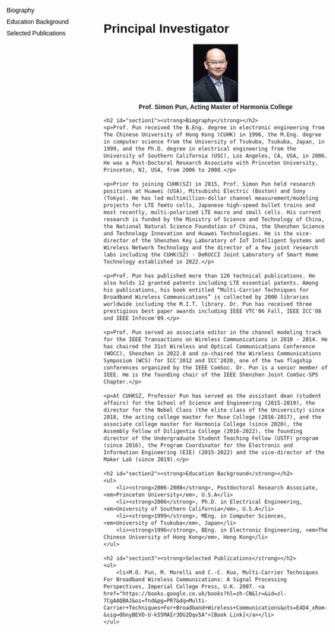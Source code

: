 ```yaml
---
hide:
  - toc
  - navigation
---
```


<!DOCTYPE html>
<html lang="en">
<head>
    <meta charset="UTF-8">
    <meta name="viewport" content="width=device-width, initial-scale=1.0">
    <!-- <title>Markdown with Sidebar</title> -->
    <style>
        body {
            font-family: Arial, sans-serif;
            margin: 0;
            padding: 0;
            display: flex;
        }
        #sidebar {
            width: 200px;
            padding: 15px;
            background: none;
            position: fixed;  /* 侧边栏固定 */
            height: 100%;  /* 高度为100% */
            overflow-y: auto;  /* 如果内容过长，允许滚动 */
        }
        #content {
            margin-left: 220px;  /* 确保内容部分不与侧边栏重叠 */
            padding: 15px;
            flex-grow: 1;  /* 确保内容部分占据剩余空间 */
        }
        #sidebar a {
            display: block;
            color: #000;
            padding: 5px 0;  /* 调整上下间距 */
            text-decoration: none;
        }
        #sidebar a:hover {
            background: none;  /* 鼠标悬停时不变色 */
        }
        h2 {
            margin-top: 50px;
        }
    </style>
</head>
<body>

<div id="sidebar">
    <a href="#section1">Biography</a>
    <a href="#section2">Education Background</a>
    <a href="#section3">Selected Publications</a>
</div>

<div id="content">
    <h1><strong>Principal Investigator</strong></h1>
    <div align="center">
        <img src="../assets/images/members/director.png" style="width: 20%">
        <br>
        <div style="font-weight: bold;">Prof. Simon Pun, Acting Master of Harmonia College</div>
    </div>

    <h2 id="section1"><strong>Biography</strong></h2>
    <p>Prof. Pun received the B.Eng. degree in electronic engineering from The Chinese University of Hong Kong (CUHK) in 1996, the M.Eng. degree in computer science from the University of Tsukuba, Tsukuba, Japan, in 1999, and the Ph.D. degree in electrical engineering from the University of Southern California (USC), Los Angeles, CA, USA, in 2006. He was a Post-Doctoral Research Associate with Princeton University, Princeton, NJ, USA, from 2006 to 2008.</p>

    <p>Prior to joining CUHK(SZ) in 2015, Prof. Simon Pun held research positions at Huawei (USA), Mitsubishi Electric (Boston) and Sony (Tokyo). He has led multimillion-dollar channel measurement/modeling projects for LTE femto cells, Japanese high-speed bullet trains and most recently, multi-polarized LTE macro and small cells. His current research is funded by the Ministry of Science and Technology of China, the National Natural Science Foundation of China, the Shenzhen Science and Technology Innovation and Huawei Technologies. He is the vice-director of the Shenzhen Key Laboratory of IoT Intelligent Systems and Wireless Network Technology and the director of a few joint research labs including the CUHK(SZ) - DeRUCCI Joint Laboratory of Smart Home Technology established in 2022.</p>

    <p>Prof. Pun has published more than 120 technical publications. He also holds 12 granted patents including LTE essential patents. Among his publications, his book entitled “Multi-Carrier Techniques for Broadband Wireless Communications” is collected by 2000 libraries worldwide including the M.I.T. library. Dr. Pun has received three prestigious best paper awards including IEEE VTC'06 Fall, IEEE ICC'08 and IEEE Infocom'09.</p>

    <p>Prof. Pun served as associate editor in the channel modeling track for the IEEE Transactions on Wireless Communications in 2010 - 2014. He has chaired the 31st Wireless and Optical Communications Conference (WOCC), Shenzhen in 2022.8 and co-chaired the Wireless Communications Symposium (WCS) for ICC'2012 and ICC'2020, one of the two flagship conferences organized by the IEEE ComSoc. Dr. Pun is a senior member of IEEE. He is the founding chair of the IEEE Shenzhen Joint ComSoc-SPS Chapter.</p>

    <p>At CUHKSZ, Professor Pun has served as the assistant dean (student affairs) for the School of Science and Engineering (2015-2019), the director for the Nobel Class (the elite class of the University) since 2018, the acting college master for Muse College (2016-2017), and the associate college master for Harmonia College (since 2020), the Assembly Fellow of Diligentia College (2016-2022), the founding director of the Undergraduate Student Teaching Fellow (USTF) program (since 2016), the Program Coordinator for the Electronic and Information Engineering (EIE) (2015-2022) and the vice-director of the Maker Lab (since 2019).</p>

    <h2 id="section2"><strong>Education Background</strong></h2>
    <ul>
        <li><strong>2006-2008</strong>, Postdoctoral Research Associate, <em>Princeton University</em>, U.S.A</li>
        <li><strong>2006</strong>, Ph.D. in Electrical Engineering, <em>University of Southern California</em>, U.S.A</li>
        <li><strong>1999</strong>, MEng. in Computer Sciences, <em>University of Tsukuba</em>, Japan</li>
        <li><strong>1996</strong>, BEng. in Electronic Engineering, <em>The Chinese University of Hong Kong</em>, Hong Kong</li>
    </ul>

    <h2 id="section3"><strong>Selected Publications</strong></h2>
    <ul>
        <li>M.O. Pun, M. Morelli and C.-C. Kuo, Multi-Carrier Techniques For Broadband Wireless Communications: A Signal Processing Perspectives, Imperial College Press, U.K. 2007. <a href="https://books.google.co.uk/books?hl=zh-CN&lr=&id=zl-7CgAAQBAJ&oi=fnd&pg=PR7&dq=Multi-Carrier+Techniques+For+Broadband+Wireless+Communications&ots=E4D4_xRom-&sig=ObnyBEVO-U-k55MAIr3DG2Dqv5A">[Book Link]</a></li>
    </ul>
</div>

</body>
</html>



<!-- # **Principal Investigator**

<div align=center>
<img src='../assets/images/members/director.png' style="width: 20%">
<br>
<div style="font-weight: bold;">Prof. Simon Pun, Dean of Harmonia College</div>
</div>

## **Biography**

Prof. Pun received the B.Eng. degree in electronic engineering from The Chinese University of Hong Kong (CUHK) in 1996, the M.Eng. degree in computer science from the University of Tsukuba, Tsukuba, Japan, in 1999, and the Ph.D. degree in electrical engineering from the University of Southern California (USC), Los Angeles, Los Angeles, CA, USA, in 2006. He was a Post-Doctoral Research Associate with Princeton University, Princeton, NJ, USA, from 2006 to 2008.

Prior to joining CUHK(SZ) in 2015, Prof. Simon Pun held research positions at Huawei (USA), Mitsubishi Electric (Boston) and Sony (Tokyo). He has led multimillion-dollar channel measurement/modeling projects for LTE femto cells, Japanese high-speed bullet trains and most recently, multi-polarized LTE macro and small cells. His current research is funded by the Ministry of Science and Technology of China, the National Natural Science Foundation of China, the Shenzhen Science and Technology Innovation and Huawei Technologies. He is the vice-director of the Shenzhen Key Laboratory of IoT Intelligent Systems and Wireless Network Technology and the director of a few joint research labs including the CUHK(SZ) - DeRUCCI Joint Laboratory of Smart Home Technology established in 2022.

Prof. Pun has published more than 120 technical publications. He also holds 12 granted patents including LTE essential patents. Among his publications, his book entitled “Multi-Carrier Techniques for Broadband Wireless Communications” is collected by 2000 libraries worldwide including the M.I.T. library. Dr. Pun has received three prestigious best paper awards including IEEE VTC'06 Fall, IEEE ICC'08 and IEEE Infocom'09.

Prof. Pun served as associate editor in the channel modeling track for the IEEE Transactions on Wireless Communications in 2010 - 2014. He has chaired the 31st Wireless and Optical Communications Conference (WOCC), Shenzhen in 2022.8 and co-chaired the Wireless Communicaitons Symposium (WCS) for ICC'2012 and ICC'2020, one of the two flagship conferences organized by the IEEE ComSoc. Dr. Pun is a senior member of IEEE. He is the founding chair of the IEEE Shenzhen Joint ComSoc-SPS Chapter.

At CUHKSZ, Professor Pun has served as the assistant dean (student affairs) for the School of Science and Engineering (2015-2019), the director for the Nobel Class (the elite class of the University) since 2018, the acting college master for Muse College (2016-2017), and the associate college master for Harmonia College (since 2020), the Assembly Fellow of Diligentia College (since 2016), the founding director of the Undergraduate Student Teaching Fellow (USTF) program (since 2016), the Program Coordinator for the Electronic and Information Engineering (EIE) (2015-2022) and the vice-director of the Maker Lab ( since 2019). 

## **Education Background**
- **2006-2008**, Postdoctoral Fellow, *Princeton University*, U.S.A
- **2006**, Doctor of Philosophy, *University of Southern California*, U.S.A
- **1999**, Master of Engineering, *University of Tsukuba*, Japan
- **1996**, Bachelor of Engineering, *The Chinese University of Hong Kong*, Hong Kong

## **Seclected Publications**
- M.O. Pun, M. Morelli and C.-C. Kuo, Multi-Carrier Techniques For Broadband Wireless Communications: A Signal Processing Perspectives, Imperial College Press, U.K. 2007. [[Book Link]](https://books.google.co.uk/books?hl=zh-CN&lr=&id=zl-7CgAAQBAJ&oi=fnd&pg=PR7&dq=Multi-Carrier+Techniques+For+Broadband+Wireless+Communications&ots=E4D4_xRom-&sig=ObnyBEVO-U-k55MAIr3DG2Dqv5A) -->
